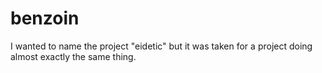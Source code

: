 # benzoin
I wanted to name the project "eidetic" but it was taken for a project doing almost exactly the same thing.
